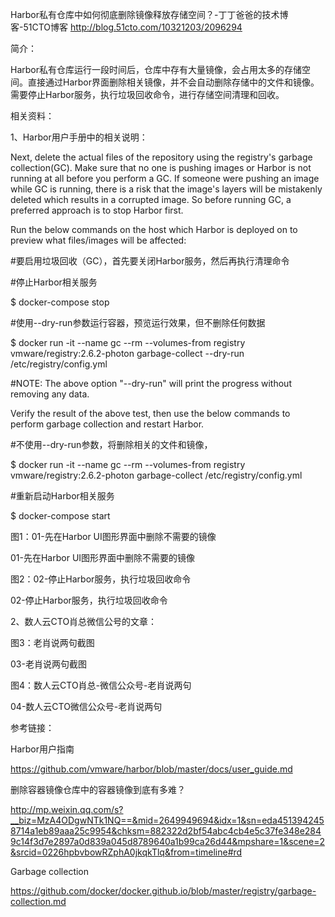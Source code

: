 Harbor私有仓库中如何彻底删除镜像释放存储空间？-丁丁爸爸的技术博客-51CTO博客 http://blog.51cto.com/10321203/2096294

简介：

Harbor私有仓库运行一段时间后，仓库中存有大量镜像，会占用太多的存储空间。直接通过Harbor界面删除相关镜像，并不会自动删除存储中的文件和镜像。需要停止Harbor服务，执行垃圾回收命令，进行存储空间清理和回收。

相关资料：

1、Harbor用户手册中的相关说明：

Next, delete the actual files of the repository using the registry's garbage collection(GC). Make sure that no one is pushing images or Harbor is not running at all before you perform a GC. If someone were pushing an image while GC is running, there is a risk that the image's layers will be mistakenly deleted which results in a corrupted image. So before running GC, a preferred approach is to stop Harbor first.


Run the below commands on the host which Harbor is deployed on to preview what files/images will be affected:


#要启用垃圾回收（GC），首先要关闭Harbor服务，然后再执行清理命令

#停止Harbor相关服务

$ docker-compose stop

#使用--dry-run参数运行容器，预览运行效果，但不删除任何数据

$ docker run -it --name gc --rm --volumes-from registry vmware/registry:2.6.2-photon garbage-collect --dry-run /etc/registry/config.yml

#NOTE: The above option "--dry-run" will print the progress without removing any data.

Verify the result of the above test, then use the below commands to perform garbage collection and restart Harbor.

#不使用--dry-run参数，将删除相关的文件和镜像，

$ docker run -it --name gc --rm --volumes-from registry vmware/registry:2.6.2-photon garbage-collect  /etc/registry/config.yml

#重新启动Harbor相关服务

$ docker-compose start

图1：01-先在Harbor UI图形界面中删除不需要的镜像

01-先在Harbor UI图形界面中删除不需要的镜像

图2：02-停止Harbor服务，执行垃圾回收命令

02-停止Harbor服务，执行垃圾回收命令

2、数人云CTO肖总微信公号的文章：

图3：老肖说两句截图

03-老肖说两句截图

图4：数人云CTO肖总-微信公众号-老肖说两句

04-数人云CTO微信公众号-老肖说两句

参考链接：

Harbor用户指南

https://github.com/vmware/harbor/blob/master/docs/user_guide.md

删除容器镜像仓库中的容器镜像到底有多难？

http://mp.weixin.qq.com/s?__biz=MzA4ODgwNTk1NQ==&mid=2649949694&idx=1&sn=eda4513942458714a1eb89aaa25c9954&chksm=882322d2bf54abc4cb4e5c37fe348e2849c14f3d7e2897a0d839a045d8789640a1b99ca26d44&mpshare=1&scene=2&srcid=0226hpbvbowRZphA0jkqkTlq&from=timeline#rd

Garbage collection

https://github.com/docker/docker.github.io/blob/master/registry/garbage-collection.md